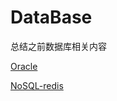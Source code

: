 # DataBase

总结之前数据库相关内容

[Oracle](https://github.com/naughtybabyfirst/DataBase/blob/master/Oracle.md)

[NoSQL-redis](https://github.com/naughtybabyfirst/DataBase/blob/master/NoSql.md)

